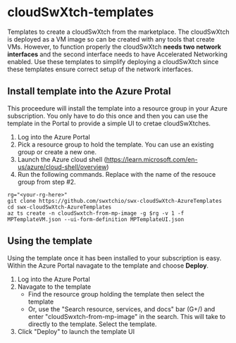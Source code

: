 # cloudSwXtch-templates
Templates to create a cloudSwXtch from the marketplace. The cloudSwXtch is deployed as a VM image so can be created with any tools that create VMs. However, to function properly the cloudSwXtch **needs two network interfaces** and the second interface needs to have Accelerated Networking enabled. Use these templates to simplify deploying a cloudSwXtch since these templates ensure correct setup of the network interfaces.

## Install template into the Azure Protal

This proceedure will install the template into a resource group in your Azure subscription. You only have to do this once and then you can use the template in the Portal to provide a simple UI to cretae cloudSwXtches.

1. Log into the Azure Portal
2. Pick a resource group to hold the template. You can use an existing group or create a new one.
3. Launch the Azure cloud shell (https://learn.microsoft.com/en-us/azure/cloud-shell/overview)
4. Run the following commands. Replace <your-rg-here> with the name of the resouce group from step #2.


```
rg="<your-rg-here>"
git clone https://github.com/swxtchio/swx-cloudSwXtch-AzureTemplates
cd swx-cloudSwXtch-AzureTemplates
az ts create -n cloudSwxtch-from-mp-image -g $rg -v 1 -f MPTemplateVM.json --ui-form-definition MPTemplateUI.json
```

## Using the template

Using the template once it has been installed to your subscription is easy. Within the Azure Portal navagate to the template and choose **Deploy**.
  
1. Log into the Azure Portal
2. Navagate to the template
   - Find the resource group holding the template then select the template
   - Or, use the "Search resource, services, and docs" bar (G+/) and enter "cloudSwxtch-from-mp-image" in the search. This will take to directly to the template. Select the template.
3. Click "Deploy" to launch the template UI
  
